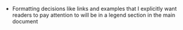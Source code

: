 - Formatting decisions like links and examples that I explicitly want readers to pay attention to will be in a legend section in the main document